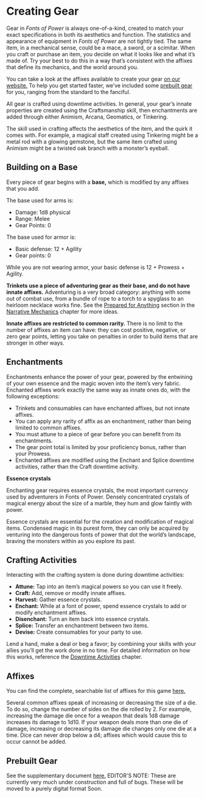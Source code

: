 # Creating Gear
Gear in *Fonts of Power* is always one-of-a-kind, created to match your exact specifications in both its aesthetics and function. The statistics and appearance of equipment in *Fonts of Power* are not tightly tied. The same item, in a mechanical sense, could be a mace, a sword, or a scimitar. When you craft or purchase an item, you decide on what it looks like and what it’s made of. Try your best to do this in a way that’s consistent with the affixes that define its mechanics, and the world around you.

You can take a look at the affixes available to create your gear [on our website.](https://data.fontsofpower.com/affixes) To help you get started faster, we’ve included some [prebuilt gear](https://docs.google.com/document/d/1q8qNZ45ASF8R-W_Zg_Sw6TnDlidb-4T5y93zmADEJME/edit) for you, ranging from the standard to the fanciful.

All gear is crafted using downtime activities. In general, your gear’s innate properties are created using the Craftsmanship skill, then enchantments are added through either Animism, Arcana, Geomatics, or Tinkering. 

The skill used in crafting affects the aesthetics of the item, and the quirk it comes with. For example, a magical staff created using Tinkering might be a metal rod with a glowing gemstone, but the same item crafted using Animism might be a twisted oak branch with a monster’s eyeball.

## Building on a Base
Every piece of gear begins with a **base,** which is modified by any affixes that you add. 

The base used for arms is:
 * Damage: 1d8 physical
 * Range: Melee
 * Gear Points: 0

The base used for armor is:
 * Basic defense: 12 + Agility
 * Gear points: 0

While you are not wearing armor, your basic defense is 12 + Prowess + Agility. 

**Trinkets use a piece of adventuring gear as their base, and do not have innate affixes.** Adventuring is a very broad category: anything with some out of combat use, from a bundle of rope to a torch to a spyglass to an heirloom necklace works fine. See the [Prepared for Anything](rules/narrative-mechanics/prepared-for-anything.md) section in the [Narrative Mechanics](rules/narrative-mechanics/) chapter for more ideas.

**Innate affixes are restricted to common rarity.** There is no limit to the number of affixes an item can have: they can cost positive, negative, or zero gear points, letting you take on penalties in order to build items that are stronger in other ways.

## Enchantments
Enchantments enhance the power of your gear, powered by the entwining of your own essence and the magic woven into the item’s very fabric. Enchanted affixes work exactly the same way as innate ones do, with the following exceptions:
* Trinkets and consumables can have enchanted affixes, but not innate affixes.
* You can apply any rarity of affix as an enchantment, rather than being limited to common affixes.
* You must attune to a piece of gear before you can benefit from its enchantments.
* The gear point total is limited by your proficiency bonus, rather than your Prowess.
* Enchanted affixes are modified using the Enchant and Splice downtime activities, rather than the Craft downtime activity.

<div class="infobox">

**Essence crystals**

Enchanting gear requires essence crystals, the most important currency used by adventurers in Fonts of Power. Densely concentrated crystals of magical energy about the size of a marble, they hum and glow faintly with power. 

Essence crystals are essential for the creation and modification of magical items. Condensed magic in its purest form, they can only be acquired by venturing into the dangerous fonts of power that dot the world’s landscape, braving the monsters within as you explore its past.

</div>

## Crafting Activities
Interacting with the crafting system is done during downtime activities:
* **Attune:** Tap into an item’s magical powers so you can use it freely.
* **Craft:** Add, remove or modify innate affixes.
* **Harvest:** Gather essence crystals.
* **Enchant:** While at a font of power, spend essence crystals to add or modify enchantment affixes.
* **Disenchant:** Turn an item back into essence crystals.
* **Splice:** Transfer an enchantment between two items.
* **Devise:** Create consumables for your party to use.

Lend a hand, make a deal or beg a favor; by combining your skills with your allies you’ll get the work done in no time. For detailed information on how this works, reference the [Downtime Activities](rules/downtime-activities.md) chapter.

## Affixes
You can find the complete, searchable list of affixes for this game [here.](https://data.fontsofpower.com/affixes)

Several common affixes speak of increasing or decreasing the size of a die. To do so, change the number of sides on the die rolled by 2. For example, increasing the damage die once for a weapon that deals 1d8 damage increases its damage to 1d10. If your weapon deals more than one die of damage, increasing or decreasing its damage die changes only one die at a time. Dice can never drop below a d4; affixes which would cause this to occur cannot be added.

## Prebuilt Gear
See the supplementary document [here.](https://docs.google.com/document/d/1q8qNZ45ASF8R-W_Zg_Sw6TnDlidb-4T5y93zmADEJME/edit) EDITOR'S NOTE: These are currently  very much under construction and full of bugs. These will be moved to a purely digital format Soon.

